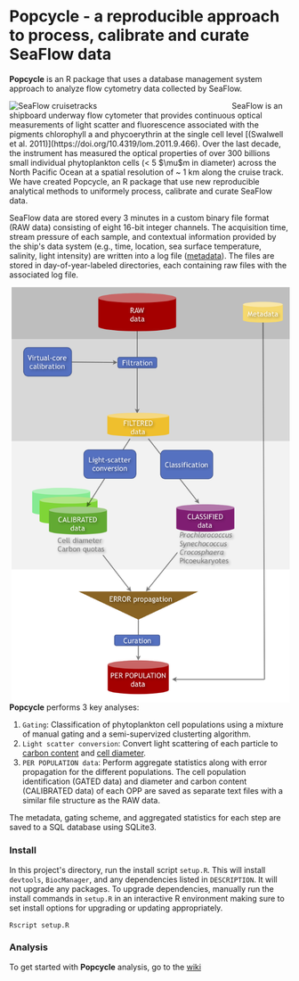 Popcycle - a reproducible approach to process, calibrate and curate SeaFlow data
========
**Popcycle** is an R package that uses a database management system approach to analyze flow cytometry data collected by SeaFlow. 

<img src="https://github.com/armbrustlab/seaflow-sfl/blob/master/cruise-track.png" alt="SeaFlow cruisetracks"	title="SeaFlow cruisetracks" align="left" style="float" width="400">
SeaFlow is an shipboard underway flow cytometer that provides continuous optical measurements of light scatter and fluorescence associated with the pigments chlorophyll a and phycoerythrin at the single cell level [(Swalwell et al. 2011)](https://doi.org/10.4319/lom.2011.9.466). Over the last decade, the instrument has measured the optical properties of over 300 billions small individual phytoplankton cells (< 5 $\mu$m in diameter) across the North Pacific Ocean at a spatial resolution of ~ 1 km along the cruise track. We have created Popcycle, an R package that use new reproducible analytical methods to uniformely process, calibrate and curate SeaFlow data. 

SeaFlow data are stored every 3 minutes in a custom binary file format (RAW data) consisting of eight 16-bit integer channels. The acquisition time, stream pressure of each sample, and contextual information provided by the ship's data system (e.g., time, location, sea surface temperature, salinity, light intensity) are written into a log file ([metadata](https://github.com/armbrustlab/seaflow-sfl)). The files are stored in day-of-year-labeled directories, each containing raw files with the associated log file.

<img src="documentation/images/seaflow-workflow.png?raw=true" alt="Popcycle workflow"
	title="Popcycle workflow" align="right" style="float" width="500">

**Popcycle** performs 3 key analyses:
1. ```Gating```: Classification of phytoplankton cell populations using a mixture of manual gating and a semi-supervized clusterting algorithm.
2. ```Light scatter conversion```: Convert light scattering of each particle to [carbon content](https://github.com/armbrustlab/fsc-poc-calibration) and [cell diameter](https://github.com/armbrustlab/fsc-size-calibration).
3. ```PER POPULATION data```: Perform aggregate statistics along with error propagation for the different populations.
The cell population identification (GATED data) and diameter and carbon content (CALIBRATED data) of each OPP are saved as separate text files with a similar file structure as the RAW data.

The metadata, gating scheme, and aggregated statistics for each step are saved to a SQL database using SQLite3.

### Install
In this project's directory, run the install script `setup.R`. This will install `devtools`, `BiocManager`, and any dependencies listed in `DESCRIPTION`. It will not upgrade any packages. To upgrade dependencies, manually run the install commands in `setup.R` in an interactive R environment making sure to set install options for upgrading or updating appropriately.

```
Rscript setup.R
```

### Analysis
To get started with **Popcycle** analysis, go to the [wiki](https://github.com/armbrustlab/popcycle/wiki/SeaFlow-data-analysis-tutorial)
